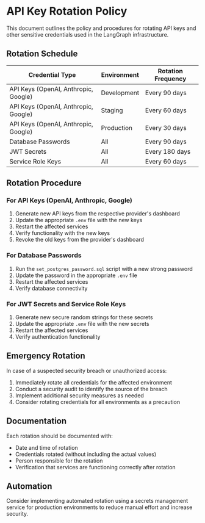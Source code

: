# API Key Rotation Policy

This document outlines the policy and procedures for rotating API keys and other sensitive credentials used in the LangGraph infrastructure.

## Rotation Schedule

| Credential Type | Environment | Rotation Frequency |
|-----------------|-------------|-------------------|
| API Keys (OpenAI, Anthropic, Google) | Development | Every 90 days |
| API Keys (OpenAI, Anthropic, Google) | Staging | Every 60 days |
| API Keys (OpenAI, Anthropic, Google) | Production | Every 30 days |
| Database Passwords | All | Every 90 days |
| JWT Secrets | All | Every 180 days |
| Service Role Keys | All | Every 60 days |

## Rotation Procedure

### For API Keys (OpenAI, Anthropic, Google)

1. Generate new API keys from the respective provider's dashboard
2. Update the appropriate `.env` file with the new keys
3. Restart the affected services
4. Verify functionality with the new keys
5. Revoke the old keys from the provider's dashboard

### For Database Passwords

1. Run the `set_postgres_password.sql` script with a new strong password
2. Update the password in the appropriate `.env` file
3. Restart the affected services
4. Verify database connectivity

### For JWT Secrets and Service Role Keys

1. Generate new secure random strings for these secrets
2. Update the appropriate `.env` file with the new secrets
3. Restart the affected services
4. Verify authentication functionality

## Emergency Rotation

In case of a suspected security breach or unauthorized access:

1. Immediately rotate all credentials for the affected environment
2. Conduct a security audit to identify the source of the breach
3. Implement additional security measures as needed
4. Consider rotating credentials for all environments as a precaution

## Documentation

Each rotation should be documented with:

- Date and time of rotation
- Credentials rotated (without including the actual values)
- Person responsible for the rotation
- Verification that services are functioning correctly after rotation

## Automation

Consider implementing automated rotation using a secrets management service for production environments to reduce manual effort and increase security.